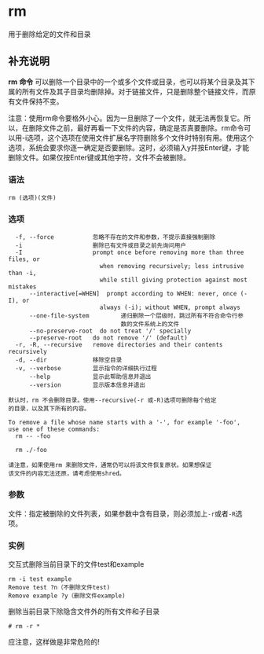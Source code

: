 rm
===

用于删除给定的文件和目录

## 补充说明

**rm**  **命令** 可以删除一个目录中的一个或多个文件或目录，也可以将某个目录及其下属的所有文件及其子目录均删除掉。对于链接文件，只是删除整个链接文件，而原有文件保持不变。

注意：使用rm命令要格外小心。因为一旦删除了一个文件，就无法再恢复它。所以，在删除文件之前，最好再看一下文件的内容，确定是否真要删除。rm命令可以用-i选项，这个选项在使用文件扩展名字符删除多个文件时特别有用。使用这个选项，系统会要求你逐一确定是否要删除。这时，必须输入y并按Enter键，才能删除文件。如果仅按Enter键或其他字符，文件不会被删除。

### 语法  

```
rm (选项)(文件)
```

### 选项  

```
  -f, --force           忽略不存在的文件和参数，不提示直接强制删除
  -i                    删除已有文件或目录之前先询问用户
  -I                    prompt once before removing more than three files, or
                          when removing recursively; less intrusive than -i,
                          while still giving protection against most mistakes
      --interactive[=WHEN]  prompt according to WHEN: never, once (-I), or
                          always (-i); without WHEN, prompt always
      --one-file-system         递归删除一个层级时，跳过所有不符合命令行参
                                数的文件系统上的文件
      --no-preserve-root  do not treat '/' specially
      --preserve-root   do not remove '/' (default)
  -r, -R, --recursive   remove directories and their contents recursively
  -d, --dir             移除空目录
  -v, --verbose         显示指令的详细执行过程
      --help            显示此帮助信息并退出
      --version         显示版本信息并退出

默认时，rm 不会删除目录。使用--recursive(-r 或-R)选项可删除每个给定
的目录，以及其下所有的内容。

To remove a file whose name starts with a '-', for example '-foo',
use one of these commands:
  rm -- -foo

  rm ./-foo

请注意，如果使用rm 来删除文件，通常仍可以将该文件恢复原状。如果想保证
该文件的内容无法还原，请考虑使用shred。
```

### 参数  

文件：指定被删除的文件列表，如果参数中含有目录，则必须加上`-r`或者`-R`选项。

### 实例  

交互式删除当前目录下的文件test和example

```
rm -i test example
Remove test ?n（不删除文件test)
Remove example ?y（删除文件example)
```

删除当前目录下除隐含文件外的所有文件和子目录

```
# rm -r *
```

应注意，这样做是非常危险的!


<!-- Linux命令行搜索引擎：https://jaywcjlove.github.io/linux-command/ -->
